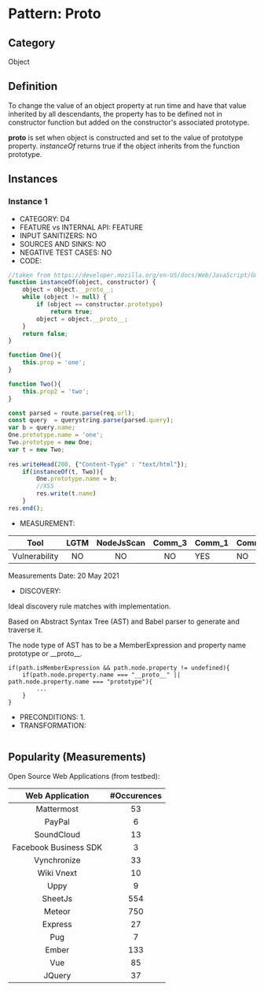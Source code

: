 # Pattern: Proto

## Category

Object

## Definition

To change the value of an object property at run time and have that value inherited by all descendants, the property has to be defined not in constructor function but added on the constructor's associated prototype.

__proto__ is set when object is constructed and set to the value of prototype property. _instanceOf_ returns true if the object inherits from the function prototype.

## Instances

### Instance 1

- CATEGORY: D4
- FEATURE vs INTERNAL API: FEATURE
- INPUT SANITIZERS: NO
- SOURCES AND SINKS: NO
- NEGATIVE TEST CASES: NO
- CODE:

```javascript
//taken from https://developer.mozilla.org/en-US/docs/Web/JavaScript/Guide/Details_of_the_Object_Model
function instanceOf(object, constructor) {
    object = object.__proto__;
    while (object != null) {
        if (object == constructor.prototype)
            return true;
        object = object.__proto__;
    }
    return false;
}

function One(){
    this.prop = 'one';
}

function Two(){
    this.prop2 = 'two';
}

const parsed = route.parse(req.url);
const query  = querystring.parse(parsed.query);
var b = query.name;
One.prototype.name = 'one';
Two.prototype = new One;
var t = new Two;
        
res.writeHead(200, {"Content-Type" : "text/html"});
	if(instanceOf(t, Two)){
        One.prototype.name = b;
        //XSS
        res.write(t.name)
    }
res.end();
```
- MEASUREMENT:

|     Tool      | LGTM | NodeJsScan | Comm_3 | Comm_1 | Comm_2 | Vulnerable |
| :-----------: | :--: | :--------: | :------: | ------- | --------- | ---------- |
| Vulnerability | NO   |      NO    |    NO   |    YES  |   NO      |     YES     |
Measurements Date: 20 May 2021

- DISCOVERY:



Ideal discovery rule matches with implementation.

Based on Abstract Syntax Tree (AST) and Babel parser to generate and traverse it.

The node type of AST has to be a  MemberExpression and property name prototype or __proto\_\_.

```
if(path.isMemberExpression && path.node.property != undefined){
	if(path.node.property.name === "__proto__" || path.node.property.name === "prototype"){
		...
	}	
}    
```



- PRECONDITIONS:
   1.
- TRANSFORMATION:
```javascript
```
## Popularity (Measurements)

Open Source Web Applications (from testbed):

|    Web Application    | #Occurences |
| :-------------------: | :---------: |
|      Mattermost       |     53      |
|        PayPal         |      6      |
|      SoundCloud       |     13      |
| Facebook Business SDK |      3      |
|      Vynchronize      |     33      |
|      Wiki Vnext       |     10      |
|         Uppy          |      9      |
|        SheetJs        |     554     |
|        Meteor         |     750     |
|        Express        |     27      |
|          Pug          |      7      |
|         Ember         |     133     |
|          Vue          |     85      |
|        JQuery         |     37      |





